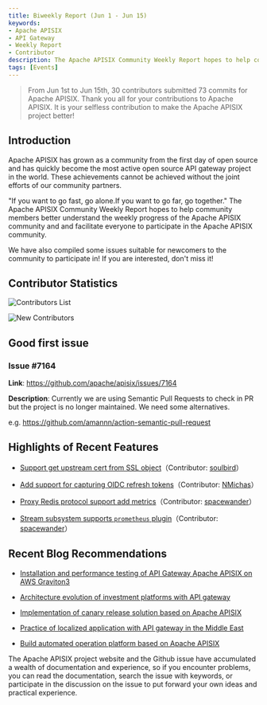 ```yaml
---
title: Biweekly Report (Jun 1 - Jun 15)
keywords:
- Apache APISIX
- API Gateway
- Weekly Report
- Contributor
description: The Apache APISIX Community Weekly Report hopes to help community members better understand the weekly progress of the Apache APISIX community and and facilitate everyone to participate in the Apache APISIX community.
tags: [Events]
---
```


> From Jun 1st to Jun 15th, 30 contributors submitted 73 commits for Apache APISIX. Thank you all for your contributions to Apache APISIX. It is your selfless contribution to make the Apache APISIX project better!

<!--truncate-->

## Introduction

Apache APISIX has grown as a community from the first day of open source and has quickly become the most active open source API gateway project in the world. These achievements cannot be achieved without the joint efforts of our community partners.

"If you want to go fast, go alone.If you want to go far, go together." The Apache APISIX Community Weekly Report hopes to help community members better understand the weekly progress of the Apache APISIX community and and facilitate everyone to participate in the Apache APISIX community.

We have also compiled some issues suitable for newcomers to the community to participate in! If you are interested, don't miss it!

## Contributor Statistics

![Contributors List](https://static.apiseven.com/2022/weeklyreport/0615/174762816-bd9ccd9e-0053-4835-bd02-087645698f3a.png)

![New Contributors](https://static.apiseven.com/2022/weeklyreport/0615/174762904-058d6973-2a31-4b74-ab83-b6e6f32ca368.png)

## Good first issue

### Issue #7164

**Link**: https://github.com/apache/apisix/issues/7164

**Description**: Currently we are using Semantic Pull Requests to check in PR but the project is no longer maintained. We need some alternatives.

e.g. https://github.com/amannn/action-semantic-pull-request

## Highlights of Recent Features

- [Support get upstream cert from SSL object](https://github.com/apache/apisix/pull/7221)（Contributor: [soulbird](https://github.com/soulbird)）

- [Add support for capturing OIDC refresh tokens](https://github.com/apache/apisix/pull/7220)（Contributor: [NMichas](https://github.com/NMichas)）

- [Proxy Redis protocol support add metrics](https://github.com/apache/apisix/pull/7183)（Contributor: [spacewander](https://github.com/spacewander)）

- [Stream subsystem supports `prometheus` plugin](https://github.com/apache/apisix/pull/7174)（Contributor: [spacewander](https://github.com/spacewander)）

## Recent Blog Recommendations

- [Installation and performance testing of API Gateway Apache APISIX on AWS Graviton3](https://apisix.apache.org/blog/2022/06/07/installation-performance-test-of-apigateway-apisix-on-aws-graviton3)

- [Architecture evolution of investment platforms with API gateway](https://apisix.apache.org/blog/2022/06/14/xueqiu-with-apache-apisix)

- [Implementation of canary release solution based on Apache APISIX](https://apisix.apache.org/blog/2022/06/14/how-mse-supports-canary-release-with-apache-apisix)

- [Practice of localized application with API gateway in the Middle East](https://apisix.apache.org/blog/2022/06/14/beeto-with-apache-apisix)

- [Build automated operation platform based on Apache APISIX](https://apisix.apache.org/blog/2022/06/14/automated-operation-base-apache-apisix)

The Apache APISIX project website and the Github issue have accumulated a wealth of documentation and experience, so if you encounter problems, you can read the documentation, search the issue with keywords, or participate in the discussion on the issue to put forward your own ideas and practical experience.
